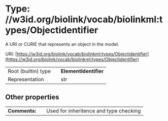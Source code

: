 
# Type: //w3id.org/biolink/vocab/biolinkml:types/Objectidentifier


A URI or CURIE that represents an object in the model.

URI: [https://w3id.org/biolink/vocab/biolinkml:types/Objectidentifier](https://w3id.org/biolink/vocab/biolinkml:types/Objectidentifier)

|  |  |  |
| --- | --- | --- |
| Root (builtin) type | | **ElementIdentifier** |
| Representation | | str |

## Other properties

|  |  |  |
| --- | --- | --- |
| **Comments:** | | Used for inheritence and type checking |

